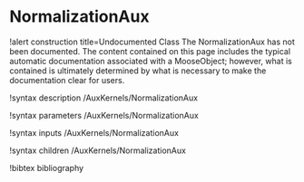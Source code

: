<!-- MOOSE Documentation Stub: Remove this when content is added. -->

# NormalizationAux

!alert construction title=Undocumented Class
The NormalizationAux has not been documented. The content contained on this page includes the
typical automatic documentation associated with a MooseObject; however, what is contained is
ultimately determined by what is necessary to make the documentation clear for users.

!syntax description /AuxKernels/NormalizationAux

!syntax parameters /AuxKernels/NormalizationAux

!syntax inputs /AuxKernels/NormalizationAux

!syntax children /AuxKernels/NormalizationAux

!bibtex bibliography
